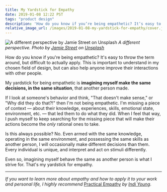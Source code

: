 ```yaml
---
title: My Yardstick for Empathy
date: 2019-01-08 12:22 PST
tags: "product design"
description: 'How do you know if you‘re being empathetic? It‘s easy to throw the term around, but difficult to actually apply. This is important to understand in my chosen field of design, but can also help anyone improve their interactions with other people.'
relative_image_url: /images/2019-01-08-my-yardstick-for-empathy/cover.jpg
---
```


![A different perspective by Jamie Street on Unsplash](/images/2019-01-08-my-yardstick-for-empathy/cover.jpg)
_A different perspective. Photo by [Jamie Street](https://unsplash.com/photos/OAKFk5_pVWY?utm_source=unsplash&utm_medium=referral&utm_content=creditCopyText) on [Unsplash](https://unsplash.com/?utm_source=unsplash&utm_medium=referral&utm_content=creditCopyText)_

How do you know if you're being empathetic? It's easy to throw the term around, but difficult to actually apply. This is important to understand in my chosen field of design, but can also help anyone improve their interactions with other people.

My yardstick for being empathetic is **imagining myself make the same decisions, in the same situation**, that another person made.

If I look at someone's behavior and think, "That doesn't make sense," or "Why did they do that?!" then I'm not being empathetic. I'm missing a piece of context — about their knowledge, experiences, skills, emotional state, environment, etc. — that led them to do what they did. When I feel that way, I push myself to keep searching for the missing piece that will make their actions become the _only_ rational ones to take.

Is this always possible? No. Even armed with the same knowledge, operating in the same environment, and possessing the same skills as another person, I will occasionally make different decisions than them. Every individual is unique, and interpret and act on stimuli differently.

Even so, imagining myself behave the same as another person is what I strive for. That's my yardstick for empathy.

---

_If you want to learn more about empathy and how to apply it to your work and personal life, I highly recommend_ [Practical Empathy](https://rosenfeldmedia.com/books/practical-empathy/) _by [Indi Young](https://indiyoung.com/)._
